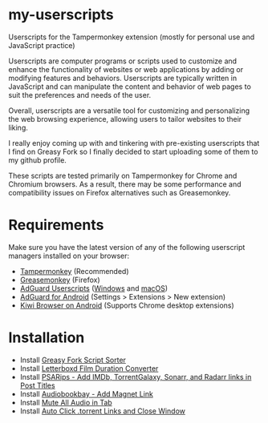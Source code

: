 # my-userscripts
Userscripts for the Tampermonkey extension (mostly for personal use and JavaScript practice)
 
Userscripts are computer programs or scripts used to customize and enhance the functionality of websites or web applications by adding or modifying features and behaviors. Userscripts are typically written in JavaScript and can manipulate the content and behavior of web pages to suit the preferences and needs of the user.
 
Overall, userscripts are a versatile tool for customizing and personalizing the web browsing experience, allowing users to tailor websites to their liking.
 
I really enjoy coming up with and tinkering with pre-existing userscripts that I find on Greasy Fork so I finally decided to start uploading some of them to my github profile.
 
These scripts are tested primarily on Tampermonkey for Chrome and Chromium browsers. As a result, there may be some performance and compatibility issues on Firefox alternatives such as Greasemonkey.
 
# Requirements
Make sure you have the latest version of any of the following userscript managers installed on your browser:
- [Tampermonkey](https://chrome.google.com/webstore/detail/tampermonkey/dhdgffkkebhmkfjojejmpbldmpobfkfo/)  (Recommended)
- [Greasemonkey](https://addons.mozilla.org/en-US/firefox/addon/greasemonkey/) (Firefox)
- [AdGuard Userscripts](https://kb.adguard.com/en/general/userscripts) ([Windows](https://kb.adguard.com/en/windows/features/extensions) and [macOS](https://kb.adguard.com/en/macos/features/extensions))
- [AdGuard for Android](https://adguard.com/en/adguard-android/overview.html) (Settings > Extensions > New extension)
- [Kiwi Browser on Android](https://play.google.com/store/apps/details?id=com.kiwibrowser.browser) (Supports Chrome desktop extensions)


# Installation
* Install [Greasy Fork Script Sorter](https://github.com/emukus/my-userscripts/raw/main/Greasy-Fork-Script-Sorter.user.js)
* Install [Letterboxd Film Duration Converter](https://github.com/emukus/my-userscripts/raw/main/Letterboxd-Film-Duration-Converter.user.js)
* Install [PSARips - Add IMDb, TorrentGalaxy, Sonarr, and Radarr links in Post Titles](https://github.com/emukus/my-userscripts/raw/main/PSARips-Add-IMDb-TorrentGalaxy-Sonarr%2C%20and%20Radarr-links-in-Post-Titles.user.js)
* Install [Audiobookbay - Add Magnet Link](https://github.com/emukus/my-userscripts/raw/main/Audiobookbay-Add-Magnet.user.js)
* Install [Mute All Audio in Tab](https://github.com/emukus/my-userscripts/raw/main/Mute-All-Audio-in-Tab-Shortcut.user.js)
* Install [Auto Click .torrent Links and Close Window](https://github.com/emukus/my-userscripts/raw/main/Auto-Click-torrent-Links-and-Close-Window.user.js)
